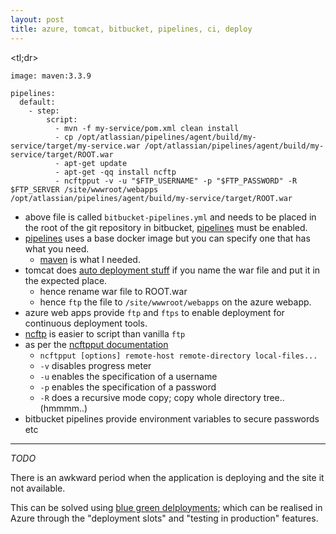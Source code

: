 ```yaml
---
layout: post
title: azure, tomcat, bitbucket, pipelines, ci, deploy
---
```


<tl;dr>

```
image: maven:3.3.9

pipelines:
  default:
    - step:
        script:
          - mvn -f my-service/pom.xml clean install
          - cp /opt/atlassian/pipelines/agent/build/my-service/target/my-service.war /opt/atlassian/pipelines/agent/build/my-service/target/ROOT.war
          - apt-get update
          - apt-get -qq install ncftp
          - ncftpput -v -u "$FTP_USERNAME" -p "$FTP_PASSWORD" -R $FTP_SERVER /site/wwwroot/webapps /opt/atlassian/pipelines/agent/build/my-service/target/ROOT.war
```

* above file is called `bitbucket-pipelines.yml` and needs to be placed in the root of the git repository in bitbucket, [pipelines](https://confluence.atlassian.com/bitbucket/configure-bitbucket-pipelines-yml-792298910.html) must be enabled.
* [pipelines](https://confluence.atlassian.com/bitbucket/configure-bitbucket-pipelines-yml-792298910.html) uses a base docker image but you can specify one that has what you need.
  * [maven](http://maven.apache.org/) is what I needed.
* tomcat does [auto deployment stuff](https://tomcat.apache.org/tomcat-8.0-doc/config/host.html#Automatic_Application_Deployment) if you name the war file and put it in the expected place.
  * hence rename war file to ROOT.war
  * hence `ftp` the file to `/site/wwwroot/webapps` on the azure webapp.
* azure web apps provide `ftp` and `ftps` to enable deployment for continuous deployment tools. 
* [ncftp](http://www.ncftp.com/ncftp/) is easier to script than vanilla `ftp`
* as per the [ncftpput documentation](http://www.ncftp.com/ncftp/doc/ncftpput.html) 
  * `ncftpput [options] remote-host remote-directory local-files...`
  * `-v` disables progress meter
  * `-u` enables the specification of a username
  * `-p` enables the specification of a password
  * `-R` does a recursive mode copy; copy whole directory tree.. (hmmmm..)
* bitbucket pipelines provide environment variables to secure passwords etc

---

*TODO*
  
There is an awkward period when the application is deploying and the site
it not available. 

This can be solved using [blue green delployments](https://martinfowler.com/bliki/BlueGreenDeployment.html); which can be realised in Azure through the "deployment slots" and "testing in production" features. 

